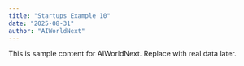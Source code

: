 ```yaml
---
title: "Startups Example 10"
date: "2025-08-31"
author: "AIWorldNext"
---
```

This is sample content for AIWorldNext. Replace with real data later.
